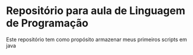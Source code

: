 # Repositório para aula de Linguagem de Programação 
Este repositório tem como propósito armazenar meus primeiros scripts em java  
